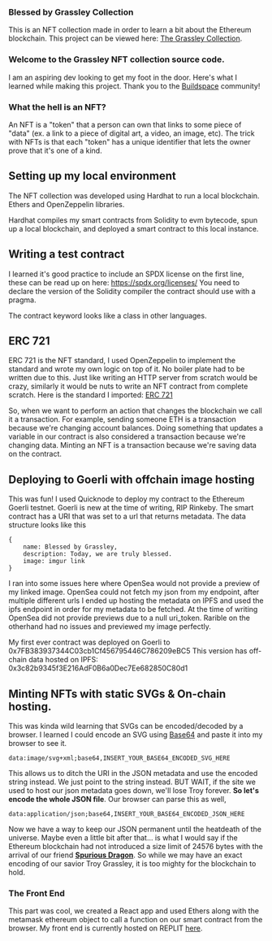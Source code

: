 ### Blessed by Grassley Collection

This is an NFT collection made in order to learn a bit about the Ethereum blockchain.
This project can be viewed here: <a target="_blank" href="https://nft-starter-project.plutoxi.repl.co/">The Grassley Collection</a>.

### Welcome to the Grassley NFT collection source code.
I am an aspiring dev looking to get my foot in the door. Here's what I learned while making this project.
Thank you to the <a href="https://www.buildspace.so/">Buildspace</a> community!

### What the hell is an NFT?
An NFT is a "token" that a person can own that links to some piece of "data" (ex. a link to a piece of digital art, a video, an image, etc). The trick with NFTs is that each "token" has a unique identifier that lets the owner prove that it's one of a kind.


## Setting up my local environment
The NFT collection was developed using Hardhat to run a local blockchain. Ethers and OpenZeppelin libraries.

Hardhat compiles my smart contracts from Solidity to evm bytecode, spun up a local blockchain, and deployed a smart contract to this local instance.

## Writing a test contract
I learned it's good practice to include an SPDX license on the first line, these can be read up on here: https://spdx.org/licenses/
You need to declare the version of the Solidity compiler the contract should use with a pragma. 

The contract keyword looks like a class in other languages.

## ERC 721
ERC 721 is the NFT standard, I used OpenZeppelin to implement the standard and wrote my own logic on top of it. No boiler plate had to be
written due to this. Just like writing an HTTP server from scratch would be crazy, similarly it would be nuts to write an NFT contract from complete scratch.
Here is the standard I imported: <a href="https://github.com/OpenZeppelin/openzeppelin-contracts/blob/master/contracts/token/ERC721/ERC721.sol?utm_source=buildspace.so&utm_medium=buildspace_project">ERC 721</a>

So, when we want to perform an action that changes the blockchain we call it a transaction. For example, sending someone ETH is a transaction because we're changing account balances. Doing something that updates a variable in our contract is also considered a transaction because we're changing data. Minting an NFT is a transaction because we're saving data on the contract.


## Deploying to Goerli with offchain image hosting
This was fun! I used Quicknode to deploy my contract to the Ethereum Goerli testnet. Goerli is new at the time of writing, RIP Rinkeby.
The smart contract has a URI that was set to a url that returns metadata. The data structure looks like this
```
{
    name: Blessed by Grassley,
    description: Today, we are truly blessed.
    image: imgur link
} 
```

I ran into some issues here where OpenSea would not provide a preview of my
linked image. OpenSea could not fetch my json from my endpoint, after multiple different urls I ended up hosting the metadata on IPFS and
used the ipfs endpoint in order for my metadata to be fetched. At the time of writing OpenSea did not provide previews due to a null uri_token.
Rarible on the otherhand had no issues and previewed my image perfectly.


My first ever contract was deployed on Goerli to 0x7FB383937344C03cb1Cf456795446C786209eBC5
This version has off-chain data hosted on IPFS: 0x3c82b9345f3E216AdF0B6a0Dec7Ee682850C80d1


## Minting NFTs with static SVGs & On-chain hosting.
This was kinda wild learning that SVGs can be encoded/decoded by a browser. I learned I could encode an SVG using <a target="_blank" href="https://www.utilities-online.info/base64?utm_source=buildspace.so&utm_medium=buildspace_project">Base64</a> and paste it into my browser to see it.

```
data:image/svg+xml;base64,INSERT_YOUR_BASE64_ENCODED_SVG_HERE
```

This allows us to ditch the URI in the JSON metadata and use the encoded string instead. We just point to the string instead.
BUT WAIT, if the site we used to host our json metadata goes down, we'll lose Troy forever. <b>So let's encode the whole JSON file</b>.
Our browser can parse this as well,

```
data:application/json;base64,INSERT_YOUR_BASE64_ENCODED_JSON_HERE
```

Now we have a way to keep our JSON permanent until the heatdeath of the universe. Maybe even a little bit after that... is what I would say if the Ethereum blockchain had not introduced a size limit of 24576 bytes with the arrival of our friend <a href="https://ethereum.org/en/developers/tutorials/downsizing-contracts-to-fight-the-contract-size-limit/" target="_blank"><b>Spurious Dragon</b></a>. So while we may have an exact encoding of our savior Troy Grassley, it is too mighty for the blockchain to hold.

### The Front End
This part was cool, we created a React app and used Ethers along with the metamask ethereum object to call a function on our smart contract from the browser. My front end is currently hosted on REPLIT <a target="_blank" href="https://nft-starter-project.plutoxi.repl.co/">here</a>. 